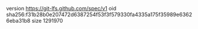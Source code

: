 version https://git-lfs.github.com/spec/v1
oid sha256:f31b28b0e207472d6387254f53f3f579330fa4335a175f35989e63626eba31b8
size 1291970

